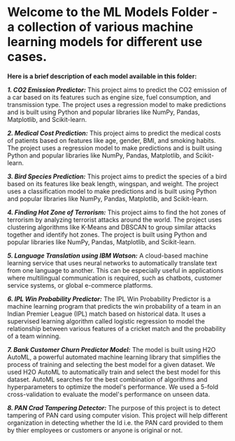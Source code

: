 # Welcome to the ML Models Folder - a collection of various machine learning models for different use cases.

**Here is a brief description of each model available in this folder:**

**_1. CO2 Emission Predictor:_**
This project aims to predict the CO2 emission of a car based on its features such as engine size, fuel consumption, and transmission type. The project uses a regression model to make predictions and is built using Python and popular libraries like NumPy, Pandas, Matplotlib, and Scikit-learn.

**_2. Medical Cost Prediction:_**
This project aims to predict the medical costs of patients based on features like age, gender, BMI, and smoking habits. The project uses a regression model to make predictions and is built using Python and popular libraries like NumPy, Pandas, Matplotlib, and Scikit-learn.

**_3. Bird Species Prediction:_**
This project aims to predict the species of a bird based on its features like beak length, wingspan, and weight. The project uses a classification model to make predictions and is built using Python and popular libraries like NumPy, Pandas, Matplotlib, and Scikit-learn.

**_4. Finding Hot Zone of Terrorism:_**
This project aims to find the hot zones of terrorism by analyzing terrorist attacks around the world. The project uses clustering algorithms like K-Means and DBSCAN to group similar attacks together and identify hot zones. The project is built using Python and popular libraries like NumPy, Pandas, Matplotlib, and Scikit-learn.

**_5. Language Translation using IBM Watson:_**
A cloud-based machine learning service that uses neural networks to automatically translate text from one language to another. This can be especially useful in applications where multilingual communication is required, such as chatbots, customer service systems, or global e-commerce platforms.

**_6. IPL Win Probability Predictor:_**
The IPL Win Probability Predictor is a machine learning program that predicts the win probability of a team in an Indian Premier League (IPL) match based on historical data. It uses a supervised learning algorithm called logistic regression to model the relationship between various features of a cricket match and the probability of a team winning.

**_7. Bank Customer Churn Predictor Model:_**
The model is built using H2O AutoML, a powerful automated machine learning library that simplifies the process of training and selecting the best model for a given dataset. We used H2O AutoML to automatically train and select the best model for this dataset. AutoML searches for the best combination of algorithms and hyperparameters to optimize the model's performance. We used a 5-fold cross-validation to evaluate the model's performance on unseen data.

**_8. PAN Crad Tampering Detector:_**
The purpose of this project is to detect tampering of PAN card using computer vision. This project will help different organization in detecting whether the Id i.e. the PAN card provided to them by thier employees or customers or anyone is original or not.
